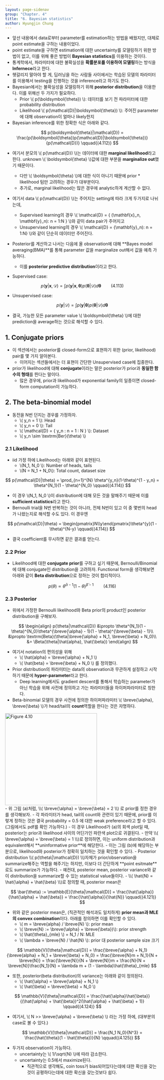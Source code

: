 ```yaml
---
layout: page-sidenav
group: "Chapter. 4"
title: "6. Bayesian statistics"
author: Hyungjin Chung
---
```


- 앞선 내용에서 data로부터 parameter를 estimation하는 방법을 배웠지만, 대체로 point estimate을 구하는 내용이었다.
- point estimate을 구하면 estimation에 대한 uncertainty를 모델링하기 위한 방법이 없고, 이를 위해 좋은 방법이 **Bayesian statistics**를 이용하는 것이다.
- 통계학에서, 파라미터에 대한 불확실성을 **확률분포를 이용하여 모델링**하는 방식을 **Infernece**라고 한다.
- 헷갈리지 말아야 할 게, 딥러닝을 하는 사람들 사이에서는 학습된 모델의 파라미터를 이용해서 testing을 진행하는 것을 inference라고 하기도 한다.
- Bayesian에서는 불확실성을 모델링하기 위해 **posterior distribution**을 이용한다. 이를 위해선 두 가지가 필요하다.
    - Prior \\( p(\boldsymbol{\theta}) \\): 데이터를 보기 전 파라미터에 대한 probability distribution
    - Likelihood \\( p(\mathcal{D}\|\boldsymbol{\theta}) \\): 주어진 parameter에 대해 observation이 얼마나 likely한지
- Bayesian inference를 위한 정확한 식은 아래와 같다.

$$
p(\boldsymbol{\theta}|\mathcal{D}) = \frac{p(\boldsymbol{\theta})p(\mathcal{D}|\boldsymbol{\theta})}{p(\mathcal{D})} \qquad{(4.112)}
$$

- 여기서 분모의 \\( p(\mathcal{D}) \\)는 데이터에 대한 **marginal likelihood**라고 한다. unknown \\( \boldsymbol{\theta} \\)값에 대한 부분을 **marginalize out**했기 때문이다.
    - 다만 \\( \boldsymbol{\theta} \\)에 대한 식이 아니기 때문에 prior * likelihood 텀만 고려하는 경우가 대부분이다.
    - 추가로, marginal likelihood는 많은 경우에 analytic하게 계산할 수 없다.
- 여기서 data \\( p(\mathcal{D}) \\)는 주어지는 setting에 따라 크게 두가지로 나뉘는데,
    - Supervised learning의 경우 \\( \mathcal{D} = \{ (\mathbf{x}_n, \mathbf{y}_n): n = 1:N \} \\)와 같이 data pair가 주어지고
    - Unsupervised learning의 경우 \\( \mathcal{D} = \{\mathbf{y}_n): n = 1:N\} \\)와 같이 단순히 데이터만 주어진다.
- Posterior를 계산하고 나서는 다음에 올 observation에 대해 **Bayes model averaging(BMA)**를 통해 parameter 값을 marginalize out해서 값을 예측 가능하다.
    - 이를 **posterior predictive distribution**이라고 한다.

- Supervised case:

$$
p(\mathbf{y}|\mathbf{x}, \mathcal{D}) = \int p(\mathbf{y}|\mathbf{x}, \boldsymbol{\theta})p(\boldsymbol{\theta}|\mathcal{D}) d\boldsymbol{\theta} \qquad{(4.113)}
$$

- Unsupervised case:

$$
p(\mathbf{y}|\mathcal{D}) = \int p(\mathbf{y}|\boldsymbol{\theta})p(\boldsymbol{\theta}|\mathcal{D}) d\boldsymbol{\theta}
$$

- 결국, 가능한 모든 parameter value \\( \boldsymbol{\theta} \\)에 대한 prediction을 average하는 것으로 해석할 수 있다.

## 1. Conjugate priors

- 이 섹션에서는 posterior를 closed-form으로 표현하기 위한 (prior, likelihood) pair를 몇 가지 알아본다.
    - 이어지는 섹션들에서는 더 표현이 간단한 Unsupervised case에 집중한다.
- prior가 likelihood에 대해 **conjugate**이라는 말은 posterior가 prior과 **동일한 함수의 형태**를 띈다는 말이다.
    - 많은 경우에, prior과 likelihood가 exponential family의 일종이면 closed-form computation이 가능하다.

## 2. The beta-binomial model

- 동전을 N번 던지는 경우를 가정하자.
    - \\( y_n = 1 \\): Head
    - \\( y_n = 0 \\): Tail
    - \\( \mathcal{D} = \{ y_n : n = 1 : N \} \\): Dataset
    - \\( y_n \sim \textrm{Ber}(\theta) \\)

### 2.1 Likelihood

- iid 가정 하에 Likelihood는 아래와 같이 표현된다.
    - \\(N_1, N_0 \\): Number of heads, tails
    - \\(N = N_1 + N_0\\): Total count, dataset size

$$
p(\mathcal{D}|\theta) = \prod_{n=1}^{N} \theta^{y_n}(1-\theta)^{1 - y_n} = \theta^{N_1}(1 - \theta)^{N_0} \qquad{(4.114)}
$$

- 이 경우 \\(N_1, N_0 \\)이 distribution에 대해 모든 것을 말해주기 때문에 이를  **sufficient statistics**라고 한다.
- Bernoulli trial을 N번 반복하는 것이 아니라, 전체 N번이 있고 이 중 몇번의 head가 나왔는지로 해석할 수도 있다. 이 경우엔

$$
p(\mathcal{D}|\theta) = \begin{pmatrix}N\\y\end{pmatrix}\theta^{y}(1 - \theta)^{N-y} \qquad{(4.114)}
$$

- 결국 coefficient를 무시하면 같은 결과를 얻는다.

### 2.2 Prior

- Likelihood에 대한 **conjugate prior**를 구하고 싶기 때문에, Bernoulli/Binomial에 대해 conjugate인 distribution을 고려하자. Functional form을 생각해보면 아래와 같이
**Beta distribution**으로 정하는 것이 합리적이다.

$$
p(\theta) \propto \theta^{\breve{\alpha} - 1}(1 - \theta)^{\breve{\beta} - 1} \qquad{(4.116)}
$$

### 2.3 Posterior

- 위에서 가정한 Bernoulli likelihood와 Beta prior의 product인 posterior distribution을 구해보자.

$$
\begin{align}
p(\theta|\mathcal{D}) &\propto \theta^{N_1}(1 - \theta)^{N_0}\theta^{\breve{\alpha} - 1}(1 - \theta)^{\breve{\beta} - 1}\\
&\propto \textrm{Beta}(\theta|\breve{\alpha} + N_1, \breve{\beta} + N_0)\\
&= \Beta(\theta|\hat{alpha}, \hat{\beta})
\end{align}
$$

- 여기서 notation의 편의성을 위해
    - \\( \hat{alpha} = \breve{\alpha} + N_1 \\)
    - \\( \hat{beta} = \breve{\beta} + N_0 \\) 를 정의했다.
- Prior distribution의 파라미터는 data의 observation과 무관하게 설정하고 시작하기 때문에 **hyper-parameter**라고 한다.
    - Deep learning에서도 gradient descent를 통해서 학습하는 parameter가 아닌 학습을 위해 사전에 정의하고 가는 파라미터들을 하이퍼파라미터로 칭한다.
- Beta-binomial 모델의 경우 사전에 정의한 하이퍼파라미터 \\( \breve{\alpha}, \breve{\beta} \\)가 head/tail의 **count**역할을 한다는 것은 자명하다.
<div class="text-center">
  <img src="{{ site.baseurl }}/images/4.10.PNG" alt="Figure 4.10"   height="300px" />
</div>
- 위 그림 (a)처럼, \\( \breve{\alpha} = \breve{\beta} = 2 \\) 로 prior를 정한 경우를 생각해보자.
    - 각 파라미터가 head, tail의 count와 관련이 있기 때문에, prior를 이렇게 정하는 것은 결국 probability = 0.5 에 대한 weak preference라고 할 수 있다. (그림에서도 pdf를 확인 가능하다.)
    - 이 경우 Likelihood가 (a)의 회색 plot일 때, posterior는 prior과 likelihood 사이의 어딘가인 파란색 plot으로 귀결된다.
- 만약 \\( \breve{\alpha} = \breve{\beta} = 1 \\)로 정의하면, 이는 uniform distribution과 equivalent해서 **uninformative prior**에 해당한다.
    - 이는 그림 (b)에 해당하는 부분으로, likelihood와 posterior가 정확히 일치하는 것을 확인할 수 있다.
- Posterior distribution \\( p(\theta\|\mathcal{D}) \\)자체가 prior/observation을 summarize해주는 역할을 해주기는 하지만, 이보다 더 간단하게 **point esitmate**로도 summarize가 가능하다.
    - 예컨대, posterior mean, posterior variance와 같이 distribution을 summarize할 수 있는 statistical value들이다.
    - \\( \hat{N} = \hat{\alpha} + \hat{\beta} \\)로 정의할 때, posterior mean은

$$
\bar{\theta} := \mathbb{E}[\theta|\mathcal{D}] = \frac{\hat{\alpha}}{\hat{\alpha} + \hat{\beta}} = \frac{\hat{\alpha}}{\hat{N}} \qquad{(4.121)}
$$

- 위와 같은 posterior mean은, (직관적인 해석과도 일치하게) **prior mean과 MLE의 convex combination**이다. 아래를 정의하면 이를 확인할 수 있다.
    - \\( m = \breve{alpha} / \breve{N} \\): prior mean
    - \\( \breve{N} := \breve{\alpha} + \breve{\beta})\\): prior strength
    - \\( \hat{\theta}_{mle} \\) = N_1 / N: MLE
    - \\( \lambda = \breve{N} / \hat{N} \\): prior 대 posterior sample size 크기

$$
\mathbb{V}[\theta|\mathcal{D}] = \frac{\breve{\alpha} + N_1}{\breve{alpha} + N_1 + \breve{\beta} + N_0} = \frac{\breve{N}m + N_1}{N + \breve{N}}
= \frac{\breve{N}}{N + \breve{N}}m + \frac{N}{N + \breve{N}}\frac{N_1}{N} = \lambda m + (1 - \lambda)\hat{\theta}_{mle}
$$

- 또한, posterior(beta distribution)의 variance는 아래와 같이 정의된다.
    - \\( \hat{\alpha} = \breve{\alpha} + N_1 \\)
    - \\( \hat{\beta} = \breve{\beta} + N_0 \\)

$$
\mathbb{V}[\theta|\mathcal{D}] = \frac{\hat{\alpha}\hat{\beta}}{(\hat{\alpha} + \hat{\beta})^2(\hat{\alpha} + \hat{\beta} + 1)} \qquad{(4.124)}
$$

- 여기서, \\( N >> \breve{\alpha} + \breve{\beta} \\) 라는 가정 하에, (대부분의 case로 볼 수 있다.)

$$
\mathbb{V}[\theta|\mathcal{D}] = \frac{N_1 N_0}{N^3} = \frac{\hat{\theta}(1 - \hat{\theta})}{N} \qquad{(4.125)}
$$

- 두가지 observation이 가능하다.
    - uncertainty는 \\( 1/\sqrt{N} \\)에 따라 감소한다.
    - uncertainty는 0.5에서 maximize된다.
        - 직관적으로 생각해도, coin toss가 bias되어있다는데에 대한 확신을 갖는것이 공평하다는데에 대한 확신을 갖는것보다 쉽다.
        

